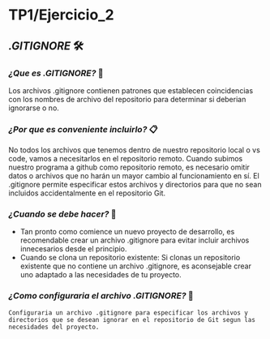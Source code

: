 # TP1/Ejercicio_2
## _.GITIGNORE_ 🛠️

### _¿Que es .GITIGNORE?_ 📢
   Los archivos .gitignore contienen patrones que establecen coincidencias con los nombres de archivo del repositorio para determinar si deberian ignorarse o no.

### _¿Por que es conveniente incluirlo?_ 📋
   No todos los archivos que tenemos dentro de nuestro repositorio local o vs code, vamos a necesitarlos en el repositorio remoto. Cuando subimos nuestro programa a github como repositorio remoto, es necesario omitir datos o archivos que no harán un mayor cambio al funcionamiento en sí.  El .gitignore permite especificar estos archivos y directorios para que no sean incluidos accidentalmente en el repositorio Git.

### _¿Cuando se debe hacer?_ 📖
  - Tan pronto como comience un nuevo proyecto de desarrollo, es recomendable crear un archivo .gitignore para evitar incluir archivos innecesarios desde el principio.
  - Cuando se clona un repositorio existente: Si clonas un repositorio existente que no contiene un archivo .gitignore, es aconsejable crear uno adaptado a las necesidades de tu proyecto.

### _¿Como configuraria el archivo .GITIGNORE?_ 🔧
    Configuraria un archivo .gitignore para especificar los archivos y directorios que se desean ignorar en el repositorio de Git segun las necesidades del proyecto.
  


